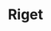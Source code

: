 ---
title: "Riget"

year: 1994

director: "Lars von Trier"

summary: "A haunted hospital is blessed by it's cursed characters"

comment: "Any character-driven TV-Servies is a reference to this strange saga of a 90s danish hell"

video: "https://media.giphy.com/media/v1.Y2lkPTc5MGI3NjExODc4YWM1bmU3eXV5NXZqamZqZG1kNjF5d3RkZ3lxMmh2MGxzNmJxciZlcD12MV9pbnRlcm5hbF9naWZfYnlfaWQmY3Q9Zw/epuIuN49EGglDe3Y9g/giphy.mp4"

image: "https://media.giphy.com/media/epuIuN49EGglDe3Y9g/giphy.gif"

imdb: "https://www.imdb.com/title/tt0108906/"

quotes:
  - "The good will cry and the evil will laugh. That's what they say!"
  - "Danish scum!"
---